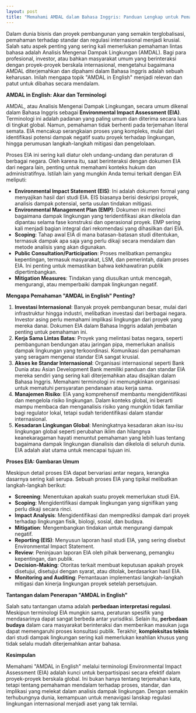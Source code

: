 ```yaml
---
layout: post
title: "Memahami AMDAL dalam Bahasa Inggris: Panduan Lengkap untuk Pemahaman Global"
---
```


Dalam dunia bisnis dan proyek pembangunan yang semakin terglobalisasi, pemahaman terhadap standar dan regulasi internasional menjadi krusial. Salah satu aspek penting yang sering kali memerlukan pemahaman lintas bahasa adalah Analisis Mengenai Dampak Lingkungan (AMDAL). Bagi para profesional, investor, atau bahkan masyarakat umum yang berinteraksi dengan proyek-proyek berskala internasional, mengetahui bagaimana AMDAL diterjemahkan dan dipahami dalam Bahasa Inggris adalah sebuah keharusan. Inilah mengapa topik "AMDAL in English" menjadi relevan dan patut untuk dibahas secara mendalam.

**AMDAL in English: Akar dan Terminologi**

AMDAL, atau Analisis Mengenai Dampak Lingkungan, secara umum dikenal dalam Bahasa Inggris sebagai **Environmental Impact Assessment (EIA)**. Terminologi ini adalah padanan yang paling umum dan diterima secara luas di tingkat global. Namun, pemahaman tidak berhenti pada terjemahan literal semata. EIA mencakup serangkaian proses yang kompleks, mulai dari identifikasi potensi dampak negatif suatu proyek terhadap lingkungan, hingga perumusan langkah-langkah mitigasi dan pengelolaan.

Proses EIA ini sering kali diatur oleh undang-undang dan peraturan di berbagai negara. Oleh karena itu, saat berinteraksi dengan dokumen EIA dari negara lain, penting untuk memahami konteks hukum dan administratifnya. Istilah lain yang mungkin Anda temui terkait dengan EIA meliputi:

*   **Environmental Impact Statement (EIS)**: Ini adalah dokumen formal yang menyajikan hasil dari studi EIA. EIS biasanya berisi deskripsi proyek, analisis dampak potensial, serta usulan tindakan mitigasi.
*   **Environmental Management Plan (EMP)**: Dokumen ini merinci bagaimana dampak lingkungan yang teridentifikasi akan dikelola dan dipantau selama fase konstruksi dan operasional proyek. EMP sering kali menjadi bagian integral dari rekomendasi yang dihasilkan dari EIA.
*   **Scoping**: Tahap awal EIA di mana batasan-batasan studi ditentukan, termasuk dampak apa saja yang perlu dikaji secara mendalam dan metode analisis yang akan digunakan.
*   **Public Consultation/Participation**: Proses melibatkan pemangku kepentingan, termasuk masyarakat, LSM, dan pemerintah, dalam proses EIA. Ini penting untuk memastikan bahwa kekhawatiran publik dipertimbangkan.
*   **Mitigation Measures**: Tindakan yang diusulkan untuk mencegah, mengurangi, atau memperbaiki dampak lingkungan negatif.

**Mengapa Pemahaman "AMDAL in English" Penting?**

1.  **Investasi Internasional**: Banyak proyek pembangunan besar, mulai dari infrastruktur hingga industri, melibatkan investasi dari berbagai negara. Investor asing perlu memahami implikasi lingkungan dari proyek yang mereka danai. Dokumen EIA dalam Bahasa Inggris adalah jembatan penting untuk pemahaman ini.
2.  **Kerja Sama Lintas Batas**: Proyek yang melintasi batas negara, seperti pembangunan bendungan atau jaringan pipa, memerlukan analisis dampak lingkungan yang terkoordinasi. Komunikasi dan pemahaman yang seragam mengenai standar EIA sangat krusial.
3.  **Akses ke Standar Internasional**: Organisasi internasional seperti Bank Dunia atau Asian Development Bank memiliki panduan dan standar EIA mereka sendiri yang sering kali diterjemahkan atau disajikan dalam Bahasa Inggris. Memahami terminologi ini memungkinkan organisasi untuk mematuhi persyaratan pendanaan atau kerja sama.
4.  **Manajemen Risiko**: EIA yang komprehensif membantu mengidentifikasi dan mengelola risiko lingkungan. Dalam konteks global, ini berarti mampu membaca dan menganalisis risiko yang mungkin tidak familiar bagi regulator lokal, tetapi sudah teridentifikasi dalam standar internasional.
5.  **Kesadaran Lingkungan Global**: Meningkatnya kesadaran akan isu-isu lingkungan global seperti perubahan iklim dan hilangnya keanekaragaman hayati menuntut pemahaman yang lebih luas tentang bagaimana dampak lingkungan dianalisis dan dikelola di seluruh dunia. EIA adalah alat utama untuk mencapai tujuan ini.

**Proses EIA: Gambaran Umum**

Meskipun detail proses EIA dapat bervariasi antar negara, kerangka dasarnya sering kali serupa. Sebuah proses EIA yang tipikal melibatkan langkah-langkah berikut:

*   **Screening**: Menentukan apakah suatu proyek memerlukan studi EIA.
*   **Scoping**: Mengidentifikasi dampak lingkungan yang signifikan yang perlu dikaji secara rinci.
*   **Impact Analysis**: Mengidentifikasi dan memprediksi dampak dari proyek terhadap lingkungan fisik, biologi, sosial, dan budaya.
*   **Mitigation**: Mengembangkan tindakan untuk mengurangi dampak negatif.
*   **Reporting (EIS)**: Menyusun laporan hasil studi EIA, yang sering disebut Environmental Impact Statement.
*   **Review**: Peninjauan laporan EIA oleh pihak berwenang, pemangku kepentingan, dan publik.
*   **Decision-Making**: Otoritas terkait membuat keputusan apakah proyek disetujui, disetujui dengan syarat, atau ditolak, berdasarkan hasil EIA.
*   **Monitoring and Auditing**: Pemantauan implementasi langkah-langkah mitigasi dan kinerja lingkungan proyek setelah persetujuan.

**Tantangan dalam Penerapan "AMDAL in English"**

Salah satu tantangan utama adalah **perbedaan interpretasi regulasi**. Meskipun terminologi EIA mungkin sama, peraturan spesifik yang mendasarinya dapat sangat berbeda antar yurisdiksi. Selain itu, **perbedaan budaya** dalam cara masyarakat berinteraksi dan memberikan masukan juga dapat memengaruhi proses konsultasi publik. Terakhir, **kompleksitas teknis** dari studi dampak lingkungan sering kali memerlukan keahlian khusus yang tidak selalu mudah diterjemahkan antar bahasa.

**Kesimpulan**

Memahami "AMDAL in English" melalui terminologi Environmental Impact Assessment (EIA) adalah kunci untuk berpartisipasi secara efektif dalam proyek-proyek berskala global. Ini bukan hanya tentang terjemahan kata, tetapi tentang pemahaman mendalam terhadap proses, standar, dan implikasi yang melekat dalam analisis dampak lingkungan. Dengan semakin terhubungnya dunia, kemampuan untuk menavigasi lanskap regulasi lingkungan internasional menjadi aset yang tak ternilai.
